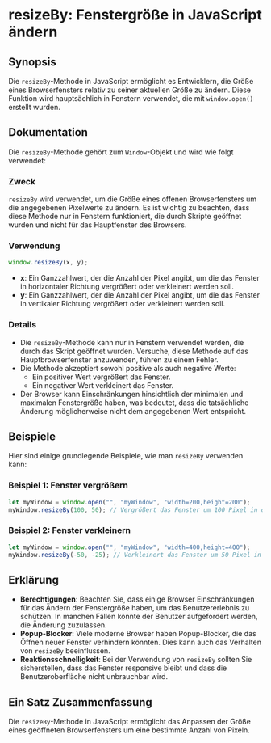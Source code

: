<!--
Meta Description: # resizeBy: Fenstergröße in JavaScript ändern ## Synopsis Die `resizeBy`-Methode in JavaScript ermöglicht es Entwicklern, die Größe eines Browserfenst...
Meta Keywords: die, das, der, resizeby, fenster
-->

# resizeBy: Fenstergröße in JavaScript ändern

## Synopsis
Die `resizeBy`-Methode in JavaScript ermöglicht es Entwicklern, die Größe eines Browserfensters relativ zu seiner aktuellen Größe zu ändern. Diese Funktion wird hauptsächlich in Fenstern verwendet, die mit `window.open()` erstellt wurden.

## Dokumentation
Die `resizeBy`-Methode gehört zum `Window`-Objekt und wird wie folgt verwendet:

### Zweck
`resizeBy` wird verwendet, um die Größe eines offenen Browserfensters um die angegebenen Pixelwerte zu ändern. Es ist wichtig zu beachten, dass diese Methode nur in Fenstern funktioniert, die durch Skripte geöffnet wurden und nicht für das Hauptfenster des Browsers.

### Verwendung
```javascript
window.resizeBy(x, y);
```
- **x**: Ein Ganzzahlwert, der die Anzahl der Pixel angibt, um die das Fenster in horizontaler Richtung vergrößert oder verkleinert werden soll.
- **y**: Ein Ganzzahlwert, der die Anzahl der Pixel angibt, um die das Fenster in vertikaler Richtung vergrößert oder verkleinert werden soll.

### Details
- Die `resizeBy`-Methode kann nur in Fenstern verwendet werden, die durch das Skript geöffnet wurden. Versuche, diese Methode auf das Hauptbrowserfenster anzuwenden, führen zu einem Fehler.
- Die Methode akzeptiert sowohl positive als auch negative Werte:
  - Ein positiver Wert vergrößert das Fenster.
  - Ein negativer Wert verkleinert das Fenster.
- Der Browser kann Einschränkungen hinsichtlich der minimalen und maximalen Fenstergröße haben, was bedeutet, dass die tatsächliche Änderung möglicherweise nicht dem angegebenen Wert entspricht.

## Beispiele
Hier sind einige grundlegende Beispiele, wie man `resizeBy` verwenden kann:

### Beispiel 1: Fenster vergrößern
```javascript
let myWindow = window.open("", "myWindow", "width=200,height=200");
myWindow.resizeBy(100, 50); // Vergrößert das Fenster um 100 Pixel in der Breite und 50 Pixel in der Höhe
```

### Beispiel 2: Fenster verkleinern
```javascript
let myWindow = window.open("", "myWindow", "width=400,height=400");
myWindow.resizeBy(-50, -25); // Verkleinert das Fenster um 50 Pixel in der Breite und 25 Pixel in der Höhe
```

## Erklärung
- **Berechtigungen**: Beachten Sie, dass einige Browser Einschränkungen für das Ändern der Fenstergröße haben, um das Benutzererlebnis zu schützen. In manchen Fällen könnte der Benutzer aufgefordert werden, die Änderung zuzulassen.
- **Popup-Blocker**: Viele moderne Browser haben Popup-Blocker, die das Öffnen neuer Fenster verhindern könnten. Dies kann auch das Verhalten von `resizeBy` beeinflussen.
- **Reaktionsschnelligkeit**: Bei der Verwendung von `resizeBy` sollten Sie sicherstellen, dass das Fenster responsive bleibt und dass die Benutzeroberfläche nicht unbrauchbar wird.

## Ein Satz Zusammenfassung
Die `resizeBy`-Methode in JavaScript ermöglicht das Anpassen der Größe eines geöffneten Browserfensters um eine bestimmte Anzahl von Pixeln.